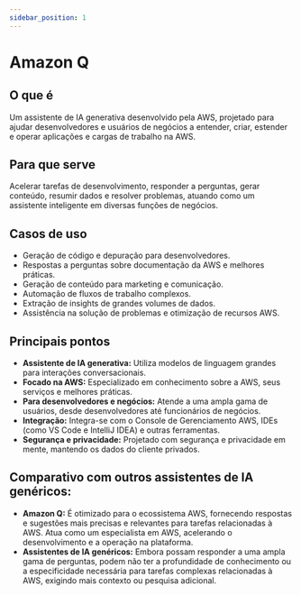 ```yaml
---
sidebar_position: 1
---
```


# Amazon Q

## O que é
Um assistente de IA generativa desenvolvido pela AWS, projetado para ajudar desenvolvedores e usuários de negócios a entender, criar, estender e operar aplicações e cargas de trabalho na AWS.

## Para que serve
Acelerar tarefas de desenvolvimento, responder a perguntas, gerar conteúdo, resumir dados e resolver problemas, atuando como um assistente inteligente em diversas funções de negócios.

## Casos de uso
- Geração de código e depuração para desenvolvedores.
- Respostas a perguntas sobre documentação da AWS e melhores práticas.
- Geração de conteúdo para marketing e comunicação.
- Automação de fluxos de trabalho complexos.
- Extração de insights de grandes volumes de dados.
- Assistência na solução de problemas e otimização de recursos AWS.

## Principais pontos
- **Assistente de IA generativa:** Utiliza modelos de linguagem grandes para interações conversacionais.
- **Focado na AWS:** Especializado em conhecimento sobre a AWS, seus serviços e melhores práticas.
- **Para desenvolvedores e negócios:** Atende a uma ampla gama de usuários, desde desenvolvedores até funcionários de negócios.
- **Integração:** Integra-se com o Console de Gerenciamento AWS, IDEs (como VS Code e IntelliJ IDEA) e outras ferramentas.
- **Segurança e privacidade:** Projetado com segurança e privacidade em mente, mantendo os dados do cliente privados.

## Comparativo com outros assistentes de IA genéricos:
- **Amazon Q:** É otimizado para o ecossistema AWS, fornecendo respostas e sugestões mais precisas e relevantes para tarefas relacionadas à AWS. Atua como um especialista em AWS, acelerando o desenvolvimento e a operação na plataforma.
- **Assistentes de IA genéricos:** Embora possam responder a uma ampla gama de perguntas, podem não ter a profundidade de conhecimento ou a especificidade necessária para tarefas complexas relacionadas à AWS, exigindo mais contexto ou pesquisa adicional.
